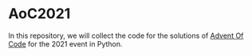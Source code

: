 # AoC2021

In this repository, we will collect the code for the solutions of  [Advent Of Code](https://adventofcode.com/) for the 2021 event in Python.

